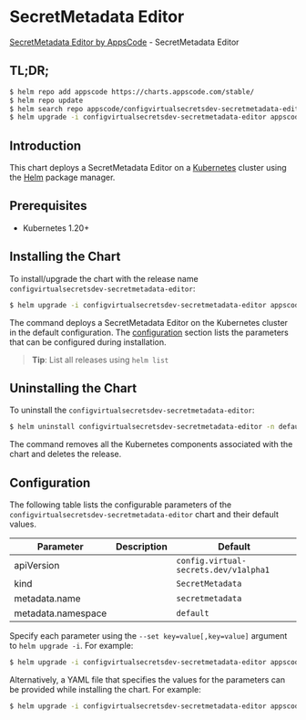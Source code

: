 # SecretMetadata Editor

[SecretMetadata Editor by AppsCode](https://appscode.com) - SecretMetadata Editor

## TL;DR;

```bash
$ helm repo add appscode https://charts.appscode.com/stable/
$ helm repo update
$ helm search repo appscode/configvirtualsecretsdev-secretmetadata-editor --version=v0.27.0
$ helm upgrade -i configvirtualsecretsdev-secretmetadata-editor appscode/configvirtualsecretsdev-secretmetadata-editor -n default --create-namespace --version=v0.27.0
```

## Introduction

This chart deploys a SecretMetadata Editor on a [Kubernetes](http://kubernetes.io) cluster using the [Helm](https://helm.sh) package manager.

## Prerequisites

- Kubernetes 1.20+

## Installing the Chart

To install/upgrade the chart with the release name `configvirtualsecretsdev-secretmetadata-editor`:

```bash
$ helm upgrade -i configvirtualsecretsdev-secretmetadata-editor appscode/configvirtualsecretsdev-secretmetadata-editor -n default --create-namespace --version=v0.27.0
```

The command deploys a SecretMetadata Editor on the Kubernetes cluster in the default configuration. The [configuration](#configuration) section lists the parameters that can be configured during installation.

> **Tip**: List all releases using `helm list`

## Uninstalling the Chart

To uninstall the `configvirtualsecretsdev-secretmetadata-editor`:

```bash
$ helm uninstall configvirtualsecretsdev-secretmetadata-editor -n default
```

The command removes all the Kubernetes components associated with the chart and deletes the release.

## Configuration

The following table lists the configurable parameters of the `configvirtualsecretsdev-secretmetadata-editor` chart and their default values.

|     Parameter      | Description |                     Default                      |
|--------------------|-------------|--------------------------------------------------|
| apiVersion         |             | <code>config.virtual-secrets.dev/v1alpha1</code> |
| kind               |             | <code>SecretMetadata</code>                      |
| metadata.name      |             | <code>secretmetadata</code>                      |
| metadata.namespace |             | <code>default</code>                             |


Specify each parameter using the `--set key=value[,key=value]` argument to `helm upgrade -i`. For example:

```bash
$ helm upgrade -i configvirtualsecretsdev-secretmetadata-editor appscode/configvirtualsecretsdev-secretmetadata-editor -n default --create-namespace --version=v0.27.0 --set apiVersion=config.virtual-secrets.dev/v1alpha1
```

Alternatively, a YAML file that specifies the values for the parameters can be provided while
installing the chart. For example:

```bash
$ helm upgrade -i configvirtualsecretsdev-secretmetadata-editor appscode/configvirtualsecretsdev-secretmetadata-editor -n default --create-namespace --version=v0.27.0 --values values.yaml
```
